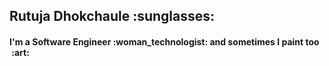  <div bgcolor="#ffff00">
   <h2><strong>Rutuja Dhokchaule&nbsp;:sunglasses:	</strong></h2>
   <h4>I'm a Software Engineer&nbsp;:woman_technologist: and sometimes I paint too &nbsp;:art: </h4>
<!--    <h4>&emsp;&emsp;&emsp;&emsp;&emsp;&emsp;�!</h4> -->
  </div>
